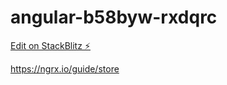 # angular-b58byw-rxdqrc

[Edit on StackBlitz ⚡️](https://stackblitz.com/edit/angular-b58byw-rxdqrc)

https://ngrx.io/guide/store
